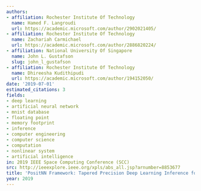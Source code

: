 ```yaml
---
authors:
- affiliation: Rochester Institute Of Technology
  name: Hamed F. Langroudi
  url: https://academic.microsoft.com/author/2902021405/
- affiliation: Rochester Institute Of Technology
  name: Zachariah Carmichael
  url: https://academic.microsoft.com/author/2886820224/
- affiliation: National University Of Singapore
  name: John L. Gustafson
  slug: john_l_gustafson
- affiliation: Rochester Institute Of Technology
  name: Dhireesha Kudithipudi
  url: https://academic.microsoft.com/author/194152050/
date: '2019-07-01'
estimated_citations: 3
fields:
- deep learning
- artificial neural network
- mnist database
- floating point
- memory footprint
- inference
- computer engineering
- computer science
- computation
- nonlinear system
- artificial intelligence
in: 2019 IEEE Space Computing Conference (SCC)
src: http://ieeexplore.ieee.org/xpls/abs_all.jsp?arnumber=8853677
title: 'PositNN Framework: Tapered Precision Deep Learning Inference for the Edge'
year: 2019
---
```

